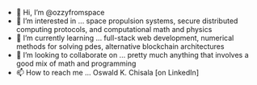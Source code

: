 - 👋 Hi, I’m @ozzyfromspace
- 👀 I’m interested in ... space propulsion systems, secure distributed computing protocols, and computational math and physics
- 🌱 I’m currently learning ... full-stack web development, numerical methods for solving pdes, alternative blockchain architectures
- 💞️ I’m looking to collaborate on ... pretty much anything that involves a good mix of math and programming
- 📫 How to reach me ... Oswald K. Chisala [on LinkedIn]

<!---
ozzyfromspace/ozzyfromspace is a ✨ special ✨ repository because its `README.md` (this file) appears on your GitHub profile.
You can click the Preview link to take a look at your changes.
--->
